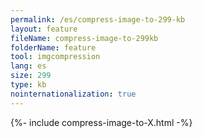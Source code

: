 ```yaml
---
permalink: /es/compress-image-to-299-kb
layout: feature
fileName: compress-image-to-299kb
folderName: feature
tool: imgcompression
lang: es
size: 299
type: kb
nointernationalization: true
---
```

{%- include compress-image-to-X.html -%}
      